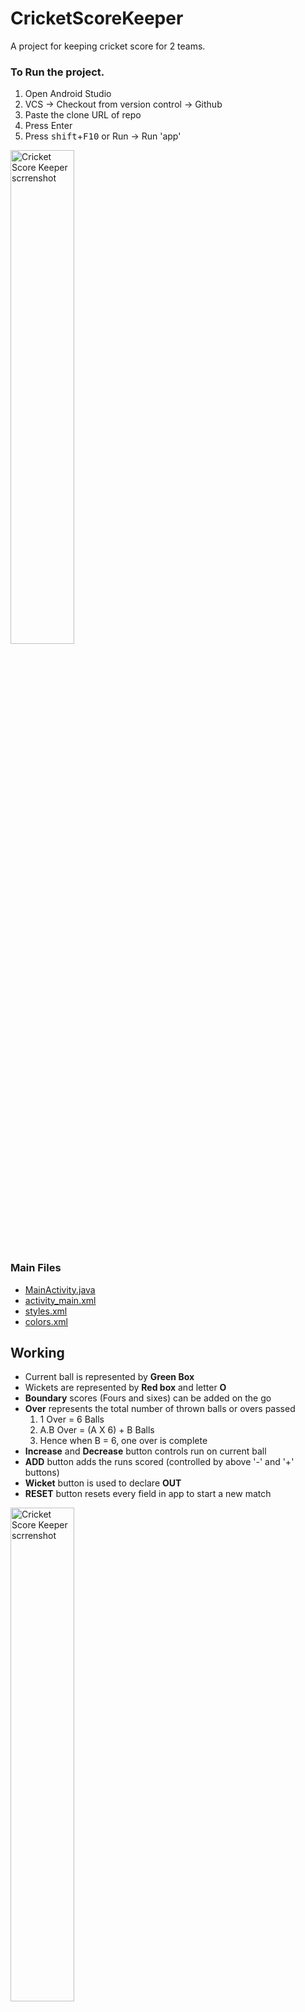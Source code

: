 # CricketScoreKeeper
A project for keeping cricket score for 2 teams.

### To Run the project.
  1. Open Android Studio
  2. VCS -> Checkout from version control -> Github
  3. Paste the clone URL of repo
  4. Press Enter
  5. Press <kbd>shift</kbd>+<kbd>F10</kbd> or Run -> Run 'app'

 <img src="../master/app/src/main/res/drawable/cricketscorekeeper.png" width="45%" alt="Cricket Score Keeper scrrenshot">
 
 ### Main Files 
  - [MainActivity.java](../master/app/src/main/java/com/example/abhishek/cricketscorekeeper/MainActivity.java)
  - [activity_main.xml](../master/app/src/main/res/layout/activity_main.xml)
  - [styles.xml](../master/app/src/main/res/values/styles.xml)
  - [colors.xml](../master/app/src/main/res/values/colors.xml)
 
 ## Working
  - Current ball is represented by **Green Box**
  - Wickets are represented by **Red box** and letter **O**
  - **Boundary** scores (Fours and sixes) can be added on the go
  - **Over** represents the total number of thrown balls or overs passed
    1. 1 Over = 6 Balls
    2. A.B Over = (A X 6) + B Balls
    3. Hence when B = 6, one over is complete
  - **Increase** and **Decrease** button controls run on current ball
  - **ADD** button adds the runs scored (controlled by above '-' and '+' buttons)
  - **Wicket** button is used to declare **OUT**
  - **RESET** button resets every field in app to start a new match
 <img src="../master/app/src/main/res/drawable/cricketscorekeeperworking.png" width="45%" alt="Cricket Score Keeper scrrenshot">
